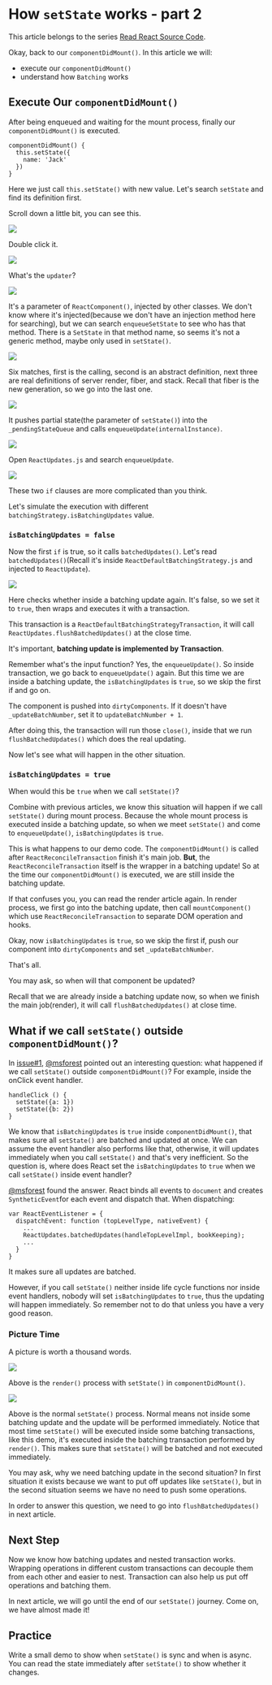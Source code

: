 # How `setState` works - part 2

This article belongs to the series [Read React Source Code](https://github.com/numbbbbb/read-react-source-code).

Okay, back to our `componentDidMount()`. In this article we will:

- execute our `componentDidMount()`
- understand how `Batching` works

## Execute Our `componentDidMount()`

After being enqueued and waiting for the mount process, finally our `componentDidMount()` is executed.

```
componentDidMount() {
  this.setState({
    name: 'Jack'
  })
}
```

Here we just call `this.setState()` with new value. Let's search `setState` and find its definition first.

Scroll down a little bit, you can see this.

![](http://i.imgur.com/L8PiHmZ.jpg)

Double click it.

![](http://i.imgur.com/ZFbjDqA.jpg)

What's the `updater`?

![](http://i.imgur.com/iiDcaGz.jpg)

It's a parameter of `ReactComponent()`, injected by other classes. We don't know where it's injected(because we don't have an injection method here for searching), but we can search `enqueueSetState` to see who has that method. There is a `SetState` in that method name, so seems it's not a generic method, maybe only used in `setState()`.

![](http://i.imgur.com/zdUUW8J.jpg)

Six matches, first is the calling, second is an abstract definition, next three are real definitions of server render, fiber, and stack. Recall that fiber is the new generation, so we go into the last one.

![](http://i.imgur.com/thLZIrj.jpg)

It pushes partial state(the parameter of `setState()`) into the `_pendingStateQueue` and calls `enqueueUpdate(internalInstance)`.

![](http://i.imgur.com/K6hoNpB.jpg)

Open `ReactUpdates.js` and search `enqueueUpdate`.

![](http://i.imgur.com/vx08OI6.jpg)

These two `if` clauses are more complicated than you think.

Let's simulate the execution with different `batchingStrategy.isBatchingUpdates` value.

### `isBatchingUpdates = false`

Now the first `if` is true, so it calls `batchedUpdates()`. Let's read `batchedUpdates()`(Recall it's inside `ReactDefaultBatchingStrategy.js` and injected to `ReactUpdate`).

![](http://i.imgur.com/fXXKnIM.jpg)

Here checks whether inside a batching update again. It's false, so we set it to `true`, then wraps and executes it with a transaction.

This transaction is a `ReactDefaultBatchingStrategyTransaction`, it will call `ReactUpdates.flushBatchedUpdates()` at the close time.

It's important, **batching update is implemented by Transaction**.

Remember what's the input function? Yes, the `enqueueUpdate()`. So inside transaction, we go back to `enqueueUpdate()` again. But this time we are inside a batching update, the `isBatchingUpdates` is `true`, so we skip the first if and go on. 

The component is pushed into `dirtyComponents`. If it doesn't have `_updateBatchNumber`, set it to `updateBatchNumber + 1`.

After doing this, the transaction will run those `close()`, inside that we run `flushBatchedUpdates()` which does the real updating.

Now let's see what will happen in the other situation.

### `isBatchingUpdates = true`

When would this be `true` when we call `setState()`?

Combine with previous articles, we know this situation will happen if we call `setState()` during mount process. Because the whole mount process is executed inside a batching update, so when we meet `setState()` and come to `enqueueUpdate()`,
`isBatchingUpdates` is `true`.

This is what happens to our demo code. The `componentDidMount()` is called after `ReactReconcileTransaction` finish it's main job. **But**, the `ReactReconcileTransaction` itself is the wrapper in a batching update! So at the time our `componentDidMount()` is executed, we are still inside the batching update.

If that confuses you, you can read the render article again. In render process, we first go into the batching update, then call `mountComponent()` which use `ReactReconcileTransaction` to separate DOM operation and hooks.

Okay, now `isBatchingUpdates` is `true`, so we skip the first if, push our component into `dirtyComponents` and set `_updateBatchNumber`.

That's all.

You may ask, so when will that component be updated?

Recall that we are already inside a batching update now, so when we finish the main job(render), it will call `flushBatchedUpdates()` at close time.

## What if we call `setState()` outside `componentDidMount()`?

In [issue#1](https://github.com/numbbbbb/read-react-source-code/issues/1), [@msforest](https://github.com/msforest) pointed out an interesting question: what happened if we call `setState()` outside `componentDidMount()`? For example, inside the onClick event handler.

```
handleClick () {
  setState({a: 1})
  setState({b: 2})
}
```

We know that `isBatchingUpdates` is `true` inside `componentDidMount()`, that makes sure all `setState()` are batched and updated at once. We can assume the event handler also performs like that, otherwise, it will updates immediately when you call `setState()` and that's very inefficient. So the question is, where does React set the `isBatchingUpdates` to `true` when we call `setState()` inside event handler?

[@msforest](https://github.com/msforest) found the answer. React binds all events to `document` and creates `SyntheticEvent`for each event and dispatch that. When dispatching:

```
var ReactEventListener = {
  dispatchEvent: function (topLevelType, nativeEvent) {
    ...
    ReactUpdates.batchedUpdates(handleTopLevelImpl, bookKeeping);
    ...
  }
}
```

It makes sure all updates are batched.

However, if you call `setState()` neither inside life cycle functions nor inside event handlers, nobody will set `isBatchingUpdates` to `true`, thus the updating will happen immediately. So remember not to do that unless you have a very good reason.


### Picture Time

A picture is worth a thousand words.

![](http://i.imgur.com/E9hCJYJ.jpg)

Above is the `render()` process with `setState()` in `componentDidMount()`.

![](http://i.imgur.com/xxOuiY7.jpg)

Above is the normal `setState()` process. Normal means not inside some batching update and the update will be performed immediately. Notice that most time `setState()` will be executed inside some batching transactions, like this demo, it's executed inside the batching transaction performed by `render()`. This makes sure that `setState()` will be batched and not executed immediately.

You may ask, why we need batching update in the second situation? In first situation it exists because we want to put off updates like `setState()`, but in the second situation seems we have no need to push some operations.

In order to answer this question, we need to go into `flushBatchedUpdates()` in next article.

## Next Step

Now we know how batching updates and nested transaction works. Wrapping operations in different custom transactions can decouple them from each other and easier to nest. Transaction can also help us put off operations and batching them.

In next article, we will go until the end of our `setState()` journey. Come on, we have almost made it!

## Practice

Write a small demo to show when `setState()` is sync and when is async. You can read the state immediately after `setState()` to show whether it changes.






